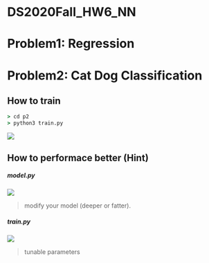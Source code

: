 # DS2020Fall_HW6_NN

# Problem1: Regression


# Problem2: Cat Dog Classification

## How to train
```cmd
> cd p2
> python3 train.py 
```
![](https://i.imgur.com/Z0jwyZQ.png)

## How to performace better (Hint)
##### model.py
![](https://i.imgur.com/4OV5ngE.png)
> modify your model (deeper or fatter).

##### train.py
![](https://i.imgur.com/fJ96eB4.png)
> tunable parameters


